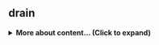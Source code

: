 ## drain

<details>
    <summary><b>More about content... (Click to expand)</b></summary>
    soon..
</details>

